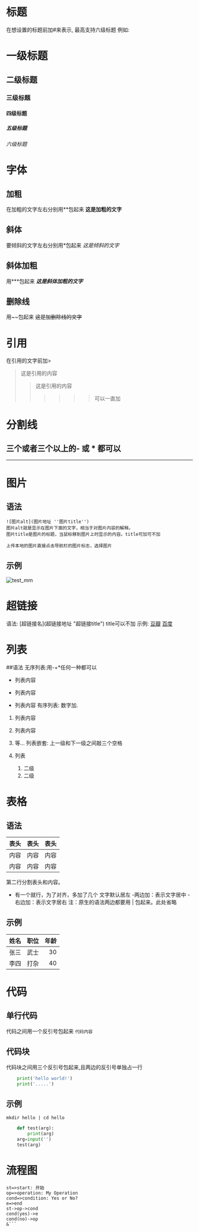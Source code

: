 # 标题
在想设置的标题前加#来表示, 最高支持六级标题
例如:
# 一级标题
## 二级标题
### 三级标题
#### 四级标题
##### 五级标题
###### 六级标题

# 字体
## 加粗
在加粗的文字左右分别用**包起来
**这是加粗的文字**
## 斜体
要倾斜的文字左右分别用*包起来
*这是倾斜的文字*
## 斜体加粗
用***包起来
***这是斜体加粗的文字***
## 删除线
用~~包起来
~~这是加删除线的文字~~
# 引用
在引用的文字前加>
>这是引用的内容
>>这是引用的内容
>>>>>>可以一直加

# 分割线
三个或者三个以上的- 或 * 都可以
----
***

# 图片
## 语法
    ![图片alt](图片地址 ''图片title'')
    图片alt就是显示在图片下面的文字，相当于对图片内容的解释。
    图片title是图片的标题，当鼠标移到图片上时显示的内容。title可加可不加

    上传本地的图片直接点击导航栏的图片标志，选择图片
## 示例
![test_mm](http://img3.imgtn.bdimg.com/it/u=618052011,155537526&fm=26&gp=0.jpg "哈哈哈")

# 超链接
语法: \[超链接名\](超链接地址 "超链接title")  title可以不加
示例:
    [豆瓣](https://www.douban.com/)
    [百度](https://www.baidu.com/)
# 列表
##语法
无序列表:用-+*任何一种都可以
- 列表内容
+ 列表内容
* 列表内容
有序列表: 数字加.
1. 列表内容
2. 列表内容
3. 等...
列表嵌套: 上一级和下一级之间敲三个空格
1. 列表
   
   1. 二级
   2. 二级
# 表格
## 语法
表头|表头|表头
---|:--:|---:
内容|内容|内容
内容|内容|内容

第二行分割表头和内容。
- 有一个就行，为了对齐，多加了几个
文字默认居左
-两边加：表示文字居中
-右边加：表示文字居右
注：原生的语法两边都要用 | 包起来。此处省略

## 示例
姓名|职位|年龄
--|:--:|--:
张三|武士|30
李四|打杂|40
 
# 代码
## 单行代码
代码之间用一个反引号包起来  `代码内容`
## 代码块
代码块之间用三个反引号包起来,且两边的反引号单独占一行
```python
    print('hello world!')
    print('.....')
```
## 示例
`mkdir hello | cd hello `
```python
    def test(arg):
        print(arg)
    arg=input('')
    test(arg)
```

# 流程图
```flow
st=>start: 开始
op=>operation: My Operation
cond=>condition: Yes or No?
e=>end
st->op->cond
cond(yes)->e
cond(no)->op
&```
